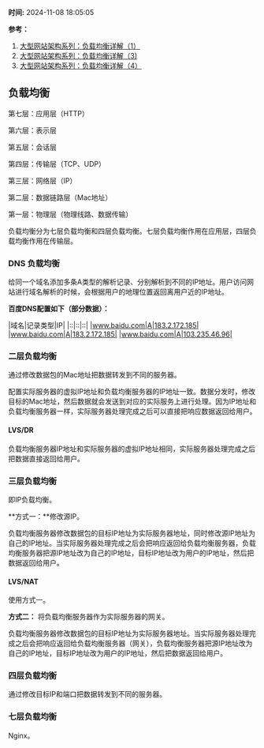 **时间:** 2024-11-08 18:05:05

**参考：**

1. [大型网站架构系列：负载均衡详解（1）](https://www.cnblogs.com/itfly8/p/5043435.html)
2. [大型网站架构系列：负载均衡详解（3)](https://www.cnblogs.com/itfly8/p/5080743.html)
3. [大型网站架构系列：负载均衡详解（4）](https://www.cnblogs.com/itfly8/p/5080988.html)

## 负载均衡

第七层：应用层（HTTP）

第六层：表示层

第五层：会话层

第四层：传输层（TCP、UDP）

第三层：网络层（IP）

第二层：数据链路层（Mac地址）

第一层：物理层（物理线路、数据传输）

负载均衡分为七层负载均衡和四层负载均衡。七层负载均衡作用在应用层，四层负载均衡作用在传输层。

### DNS 负载均衡
给同一个域名添加多条A类型的解析记录、分别解析到不同的IP地址。用户访问网站进行域名解析的时候，会根据用户的地理位置返回离用户近的IP地址。

**百度DNS配置如下（部分数据）：**

|域名|记录类型|IP|
|::|::|::|
|www.baidu.com|A|183.2.172.185|
|www.baidu.com|A|183.2.172.185|
|www.baidu.com|A|103.235.46.96|


### 二层负载均衡
通过修改数据包的Mac地址把数据转发到不同的服务器。

配置实际服务器的虚拟IP地址和负载均衡服务器的IP地址一致。数据分发时，修改目标的Mac地址，然后数据就会发送到对应的实际服务上进行处理。因为IP地址和负载均衡服务器一样，实际服务器处理完成之后可以直接把响应数据返回给用户。

#### LVS/DR

负载均衡服务器IP地址和实际服务器的虚拟IP地址相同，实际服务器处理完成之后把数据直接返回给用户。

### 三层负载均衡
即IP负载均衡。

**方式一：**修改源IP。

负载均衡服务器修改数据包的目标IP地址为实际服务器地址，同时修改源IP地址为自己的IP地址。当实际服务器处理完成之后会把响应返回给负载均衡服务器，负载均衡服务器把源IP地址改为自己的IP地址，目标IP地址改为用户的IP地址，然后把数据返回给用户。

#### LVS/NAT

使用方式一。


**方式二：** 将负载均衡服务器作为实际服务器的网关。

负载均衡服务器修改数据包的目标IP地址为实际服务器地址。当实际服务器处理完成之后会把响应返回给负载均衡服务器（网关），负载均衡服务器把源IP地址改为自己的IP地址，目标IP地址改为用户的IP地址，然后把数据返回给用户。

### 四层负载均衡
通过修改目标IP和端口把数据转发到不同的服务器。

### 七层负载均衡
Nginx。

